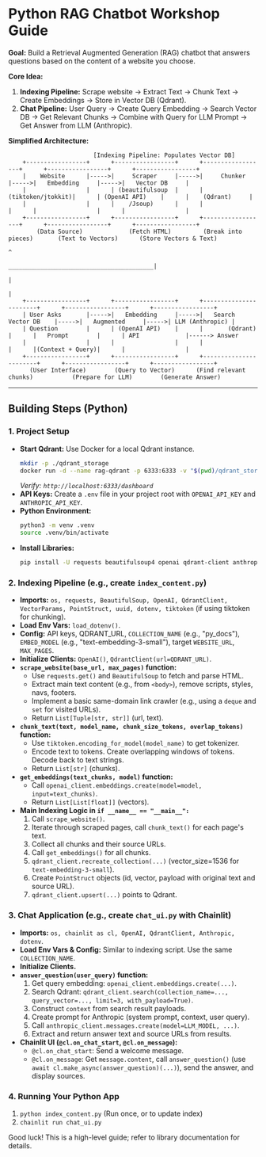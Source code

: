 # Python RAG Chatbot Workshop Guide

**Goal:** Build a Retrieval Augmented Generation (RAG) chatbot that answers questions based on the content of a website you choose.

**Core Idea:**
1.  **Indexing Pipeline:** Scrape website -> Extract Text -> Chunk Text -> Create Embeddings -> Store in Vector DB (Qdrant).
2.  **Chat Pipeline:** User Query -> Create Query Embedding -> Search Vector DB -> Get Relevant Chunks -> Combine with Query for LLM Prompt -> Get Answer from LLM (Anthropic).

**Simplified Architecture:**

```text
                        [Indexing Pipeline: Populates Vector DB]
    +-----------------+      +-----------------+      +------------------+      +-----------------+      +-----------------+
    |    Website      |----->|     Scraper     |----->|     Chunker      |----->|   Embedding     |----->|   Vector DB     |
    |                 |      | (beautifulsoup  |      |(tiktoken/jtokkit)|      | (OpenAI API)    |      |    (Qdrant)     |
    |                 |      |    /Jsoup)      |      |                  |      |                 |      |                 |
    +-----------------+      +-----------------+      +------------------+      +-----------------+      +-----------------+
        (Data Source)             (Fetch HTML)         (Break into pieces)       (Text to Vectors)      (Store Vectors & Text)
                                                                                                                 ^
                                                                        _________________________________________|      
                                                                       |                                       
                                                                       |                                        
    +-----------------+      +-----------------+      +-----------------------+      +-----------------+      +-----------------+
    | User Asks       |----->|   Embedding     |----->|   Search Vector DB    |----->|   Augmented     |----->| LLM (Anthropic) |
    | Question        |      | (OpenAI API)    |      |       (Qdrant)        |      |   Prompt        |      | API             |------> Answer
    |                 |      |                 |      |                       |      |(Context + Query)|      |                 |
    +-----------------+      +-----------------+      +-----------------------+      +-----------------+      +-----------------+
      (User Interface)        (Query to Vector)      (Find relevant chunks)           (Prepare for LLM)        (Generate Answer)
```

---

## Building Steps (Python)

### 1. Project Setup

*   **Start Qdrant:** Use Docker for a local Qdrant instance.
    ```bash
    mkdir -p ./qdrant_storage
    docker run -d --name rag-qdrant -p 6333:6333 -v "$(pwd)/qdrant_storage":/qdrant/storage qdrant/qdrant
    ```
    *Verify: `http://localhost:6333/dashboard`*
*   **API Keys:** Create a `.env` file in your project root with `OPENAI_API_KEY` and `ANTHROPIC_API_KEY`.
*   **Python Environment:**
    ```bash
    python3 -m venv .venv
    source .venv/bin/activate
    ```
*   **Install Libraries:**
    ```bash
    pip install -U requests beautifulsoup4 openai qdrant-client anthropic chainlit python-dotenv numpy tiktoken
    ```

### 2. Indexing Pipeline (e.g., create `index_content.py`)

*   **Imports:** `os, requests, BeautifulSoup, OpenAI, QdrantClient, VectorParams, PointStruct, uuid, dotenv, tiktoken` (if using tiktoken for chunking).
*   **Load Env Vars:** `load_dotenv()`.
*   **Config:** API keys, QDRANT_URL, `COLLECTION_NAME` (e.g., "py_docs"), `EMBED_MODEL` (e.g., "text-embedding-3-small"), target `WEBSITE_URL`, `MAX_PAGES`.
*   **Initialize Clients:** `OpenAI()`, `QdrantClient(url=QDRANT_URL)`.
*   **`scrape_website(base_url, max_pages)` function:**
    *   Use `requests.get()` and `BeautifulSoup` to fetch and parse HTML.
    *   Extract main text content (e.g., from `<body>`), remove scripts, styles, navs, footers.
    *   Implement a basic same-domain link crawler (e.g., using a `deque` and `set` for visited URLs).
    *   Return `List[Tuple[str, str]]` (url, text).
*   **`chunk_text(text, model_name, chunk_size_tokens, overlap_tokens)` function:**
    *   Use `tiktoken.encoding_for_model(model_name)` to get tokenizer.
    *   Encode text to tokens. Create overlapping windows of tokens. Decode back to text strings.
    *   Return `List[str]` (chunks).
*   **`get_embeddings(text_chunks, model)` function:**
    *   Call `openai_client.embeddings.create(model=model, input=text_chunks)`.
    *   Return `List[List[float]]` (vectors).
*   **Main Indexing Logic in `if __name__ == "__main__":`**
    1.  Call `scrape_website()`.
    2.  Iterate through scraped pages, call `chunk_text()` for each page's text.
    3.  Collect all chunks and their source URLs.
    4.  Call `get_embeddings()` for all chunks.
    5.  `qdrant_client.recreate_collection(...)` (vector_size=1536 for `text-embedding-3-small`).
    6.  Create `PointStruct` objects (id, vector, payload with original text and source URL).
    7.  `qdrant_client.upsert(...)` points to Qdrant.

### 3. Chat Application (e.g., create `chat_ui.py` with Chainlit)

*   **Imports:** `os, chainlit as cl, OpenAI, QdrantClient, Anthropic, dotenv`.
*   **Load Env Vars & Config:** Similar to indexing script. Use the same `COLLECTION_NAME`.
*   **Initialize Clients.**
*   **`answer_question(user_query)` function:**
    1.  Get query embedding: `openai_client.embeddings.create(...)`.
    2.  Search Qdrant: `qdrant_client.search(collection_name=..., query_vector=..., limit=3, with_payload=True)`.
    3.  Construct `context` from search result payloads.
    4.  Create prompt for Anthropic (system prompt, context, user query).
    5.  Call `anthropic_client.messages.create(model=LLM_MODEL, ...)`.
    6.  Extract and return answer text and source URLs from results.
*   **Chainlit UI (`@cl.on_chat_start`, `@cl.on_message`):**
    *   `@cl.on_chat_start`: Send a welcome message.
    *   `@cl.on_message`: Get `message.content`, call `answer_question()` (use `await cl.make_async(answer_question)(...)`), send the answer, and display sources.

### 4. Running Your Python App

1.  `python index_content.py` (Run once, or to update index)
2.  `chainlit run chat_ui.py`

Good luck! This is a high-level guide; refer to library documentation for details. 
